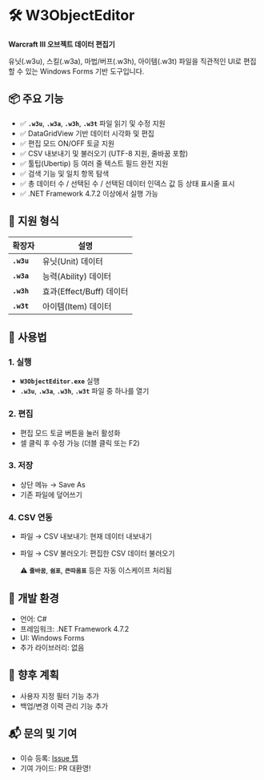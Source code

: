 # **🛠️ W3ObjectEditor**

**Warcraft III 오브젝트 데이터 편집기**

유닛(.w3u), 스킬(.w3a), 마법/버프(.w3h), 아이템(.w3t) 파일을 직관적인 UI로 편집할 수 있는 Windows Forms 기반 도구입니다.


## **📦 주요 기능**

- ✅ **`.w3u`**, **`.w3a`**, **`.w3h`**, **`.w3t`** 파일 읽기 및 수정 지원
- ✅ DataGridView 기반 데이터 시각화 및 편집
- ✅ 편집 모드 ON/OFF 토글 지원
- ✅ CSV 내보내기 및 불러오기 (UTF-8 지원, 줄바꿈 포함)
- ✅ 툴팁(Ubertip) 등 여러 줄 텍스트 필드 완전 지원
- ✅ 검색 기능 및 일치 항목 탐색
- ✅ 총 데이터 수 / 선택된 수 / 선택된 데이터 인덱스 값 등 상태 표시줄 표시
- ✅ .NET Framework 4.7.2 이상에서 실행 가능


## **🧩 지원 형식**

| **확장자** | **설명** |
| --- | --- |
| **`.w3u`** | 유닛(Unit) 데이터 |
| **`.w3a`** | 능력(Ability) 데이터 |
| **`.w3h`** | 효과(Effect/Buff) 데이터 |
| **`.w3t`** | 아이템(Item) 데이터 |


## **🔧 사용법**

### **1. 실행**

- **`W3ObjectEditor.exe`** 실행
- **`.w3u`**, **`.w3a`**, **`.w3h`**, **`.w3t`** 파일 중 하나를 열기

### **2. 편집**

- 편집 모드 토글 버튼을 눌러 활성화
- 셀 클릭 후 수정 가능 (더블 클릭 또는 F2)

### **3. 저장**

- 상단 메뉴 → Save As
- 기존 파일에 덮어쓰기

### **4. CSV 연동**

- 파일 → CSV 내보내기: 현재 데이터 내보내기
- 파일 → CSV 불러오기: 편집한 CSV 데이터 불러오기
    
    ⚠️ **`줄바꿈`**, **`쉼표`**, **`큰따옴표`** 등은 자동 이스케이프 처리됨
    


## **📝 개발 환경**

- 언어: C#
- 프레임워크: .NET Framework 4.7.2
- UI: Windows Forms
- 추가 라이브러리: 없음


## **🚧 향후 계획**

- 사용자 지정 필터 기능 추가
- 백업/변경 이력 관리 기능 추가


## **📬 문의 및 기여**

- 이슈 등록: [Issue 탭](https://github.com/feralshining/W3ObjectEditor/issues)
- 기여 가이드: PR 대환영!
